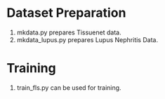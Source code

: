 # Dataset Preparation

1. mkdata.py prepares Tissuenet data.
2. mkdata_lupus.py prepares Lupus Nephritis Data.


# Training

1. train_fls.py can be used for training.